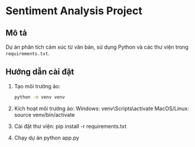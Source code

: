 # Sentiment Analysis Project

## Mô tả
Dự án phân tích cảm xúc từ văn bản, sử dụng Python và các thư viện trong `requirements.txt`.

## Hướng dẫn cài đặt
1. Tạo môi trường ảo:
   ```cmd
   python -m venv venv
   
2. Kích hoạt môi trường ảo:
Windows: venv\Scripts\activate
MacOS/Linux: source venv/bin/activate

3. Cài đặt thư viện:
pip install -r requirements.txt

4. Chạy dự án
python app.py
